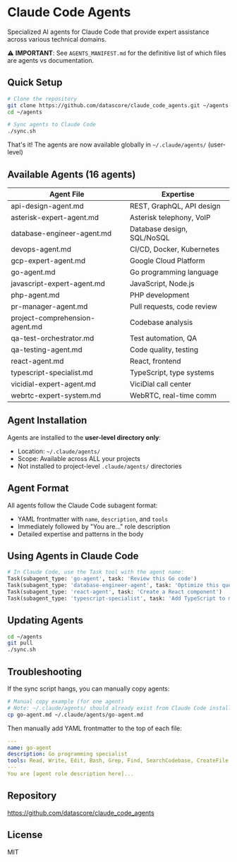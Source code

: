 # Claude Code Agents

Specialized AI agents for Claude Code that provide expert assistance across various technical domains.

⚠️ **IMPORTANT**: See `AGENTS_MANIFEST.md` for the definitive list of which files are agents vs documentation.

## Quick Setup

```bash
# Clone the repository
git clone https://github.com/datascore/claude_code_agents.git ~/agents
cd ~/agents

# Sync agents to Claude Code
./sync.sh
```

That's it! The agents are now available globally in `~/.claude/agents/` (user-level)

## Available Agents (16 agents)

| Agent File | Expertise |
|------------|------------|
| api-design-agent.md | REST, GraphQL, API design |
| asterisk-expert-agent.md | Asterisk telephony, VoIP |
| database-engineer-agent.md | Database design, SQL/NoSQL |
| devops-agent.md | CI/CD, Docker, Kubernetes |
| gcp-expert-agent.md | Google Cloud Platform |
| go-agent.md | Go programming language |
| javascript-expert-agent.md | JavaScript, Node.js |
| php-agent.md | PHP development |
| pr-manager-agent.md | Pull requests, code review |
| project-comprehension-agent.md | Codebase analysis |
| qa-test-orchestrator.md | Test automation, QA |
| qa-testing-agent.md | Code quality, testing |
| react-agent.md | React, frontend |
| typescript-specialist.md | TypeScript, type systems |
| vicidial-expert-agent.md | ViciDial call center |
| webrtc-expert-system.md | WebRTC, real-time comm |

## Agent Installation

Agents are installed to the **user-level directory only**:
- Location: `~/.claude/agents/`
- Scope: Available across ALL your projects
- Not installed to project-level `.claude/agents/` directories

## Agent Format

All agents follow the Claude Code subagent format:
- YAML frontmatter with `name`, `description`, and `tools`
- Immediately followed by "You are..." role description
- Detailed expertise and patterns in the body

## Using Agents in Claude Code

```python
# In Claude Code, use the Task tool with the agent name:
Task(subagent_type: 'go-agent', task: 'Review this Go code')
Task(subagent_type: 'database-engineer-agent', task: 'Optimize this query')
Task(subagent_type: 'react-agent', task: 'Create a React component')
Task(subagent_type: 'typescript-specialist', task: 'Add TypeScript to my project')
```

## Updating Agents

```bash
cd ~/agents
git pull
./sync.sh
```

## Troubleshooting

If the sync script hangs, you can manually copy agents:

```bash
# Manual copy example (for one agent)
# Note: ~/.claude/agents/ should already exist from Claude Code installation
cp go-agent.md ~/.claude/agents/go-agent.md
```

Then manually add YAML frontmatter to the top of each file:
```yaml
---
name: go-agent
description: Go programming specialist
tools: Read, Write, Edit, Bash, Grep, Find, SearchCodebase, CreateFile, RunCommand, Task
---
You are [agent role description here]...
```

## Repository

https://github.com/datascore/claude_code_agents

## License

MIT
